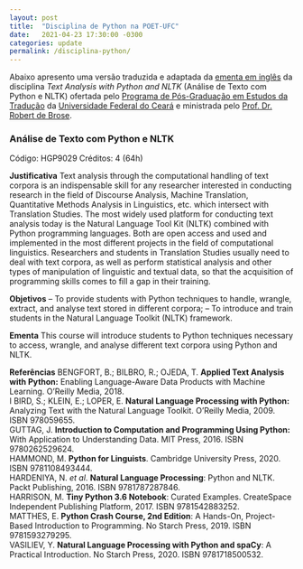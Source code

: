 ```yaml
---
layout: post
title:  "Disciplina de Python na POET-UFC"
date:   2021-04-23 17:30:00 -0300
categories: update
permalink: /disciplina-python/
---
```


Abaixo apresento uma versão traduzida e adaptada da [ementa em inglês][ementa] da disciplina <i>Text Analysis with Python and NLTK</i> (Análise de Texto com Python e NLTK) ofertada pelo [Programa de Pós-Graduação em Estudos da Tradução][poet] da [Universidade Federal do Ceará][ufc] e ministrada pelo [Prof. Dr. Robert de Brose][robert-lattes].

<h3>Análise de Texto com Python e NLTK</h3>
Código: HGP9029
Créditos: 4 (64h)

<strong>Justificativa</strong>
Text analysis through the computational handling of text corpora is an indispensable skill for any researcher interested in conducting research in the field of Discourse Analysis, Machine Translation, Quantitative Methods Analysis in Linguistics, etc. which intersect with Translation Studies. The most widely used platform for conducting text analysis today is the Natural Language Tool Kit (NLTK) combined with Python programming languages. Both are open access and used and implemented in the most different projects in the field of computational linguistics. Researchers and students in Translation Studies usually need to deal with text corpora, as well as perform statistical analysis and other types of manipulation of linguistic and textual data, so that the acquisition of programming skills comes to fill a gap in their training.

<strong>Objetivos</strong>
– To provide students with Python techniques to handle, wrangle, extract, and analyse text stored in different corpora;
–  To introduce and train students in the Natural Language Toolkit (NLTK) framework.

<strong>Ementa</strong>
This course will introduce students to Python techniques necessary to access, wrangle, and analyse different text corpora using Python and NLTK.

<strong>Referências</strong>
BENGFORT, B.; BILBRO, R.; OJEDA, T. <strong>Applied Text Analysis with Python:</strong> Enabling Language-Aware Data Products with Machine Learning. O’Reilly Media, 2018.<br>
I BIRD, S.; KLEIN, E.; LOPER, E. <strong>Natural Language Processing with Python:</strong> Analyzing Text with the Natural Language Toolkit. O’Reilly Media, 2009. ISBN 978059655.<br>
GUTTAG, J. <strong>Introduction to Computation and Programming Using Python:</strong> With Application to Understanding Data. MIT Press, 2016. ISBN 9780262529624.<br>
HAMMOND, M. <strong>Python for Linguists</strong>. Cambridge University Press, 2020. ISBN 9781108493444.<br>
HARDENIYA, N. <i>et al</i>. <strong>Natural Language Processing</strong>: Python and NLTK. Packt Publishing, 2016. ISBN 9781787287846.<br>
HARRISON, M. <strong>Tiny Python 3.6 Notebook</strong>: Curated Examples. CreateSpace Independent Publishing Platform, 2017. ISBN 9781542883252.<br>
MATTHES, E. <strong>Python Crash Course, 2nd Edition</strong>: A Hands-On, Project-Based Introduction to Programming. No Starch Press, 2019. ISBN 9781593279295.<br>
VASILIEV, Y. <strong>Natural Language Processing with Python and spaCy</strong>: A Practical Introduction. No Starch Press, 2020. ISBN 9781718500532.

[poet]: https://ppgpoet.ufc.br/pt/
[ementa]: https://ppgpoet.ufc.br/pt/disciplinas-2/hgp9029-text-analysis-with-python-and-nltk/
[ufc]: http://www.ufc.br/
[robert-lattes]: http://lattes.cnpq.br/5686148504443158